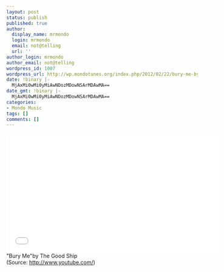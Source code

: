 ```yaml
---
layout: post
status: publish
published: true
author:
  display_name: mrmondo
  login: mrmondo
  email: not@telling
  url: ''
author_login: mrmondo
author_email: not@telling
wordpress_id: 1007
wordpress_url: http://wp.mondotunes.org/index.php/2012/02/22/bury-me-by-the-good-ship/
date: !binary |-
  MjAxMi0wMi0yMiAwNDozMDowNSArMDAwMA==
date_gmt: !binary |-
  MjAxMi0wMi0yMiAwNDozMDowNSArMDAwMA==
categories:
- Mondo Music
tags: []
comments: []
---
```

<iframe width="560" height="315" src="//www.youtube.com/embed/SqU5A1NH1YA" frameborder="0"> </iframe>
"Bury Me"by The Good Ship
<div class="attribution">(<span>Source:</span> <a href="http://www.youtube.com/">http://www.youtube.com/</a>)</div>
